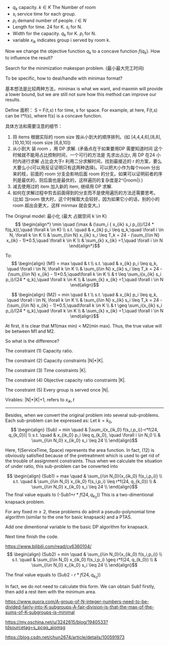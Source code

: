- $q_k$ capacity. $k\in K$  The Number of room
- $s_i$ service time for each group.
- $p_i$ demand number of people.  $i \in N$
- Length for time.          24 for K. $s_i$ for N.
- Width for the capacity.   $q_k$ for K. $p_i$  for N.
- variable $x_{ik}$ indicates group i served by room k.

Now we change the objective function $q_k$ to a concave function $f(q_k)$. How to influence the result?

Search for the minimization makespan problem. (最小最大完工时间)

To be specific, how to deal/handle with minimax format?

基本想法是比较两种方法，minimax is what we want, and maxmin will provide a lower bound, but we are still not sure how this method can improve our results.

Define 面积： S = F(t,s)  t for time, s for space.
For example, at here, F(t,s) can be t*f(s), where f(s) is a concave function.

具体方法和需要注意的细节：
1. 将 items 根据实际的 room size 按从小到大的顺序排列。(如 [4,4,4,6],[8,8],[10,10,10]  room size [6,8,10])
2. 从小到大 装 room ，用 DP 求解. (矛盾点在于如果要用DP 需要知道时间 这个时候就不能用占比控制时间，一个可行的方法是 先求出占比r, 用 DP 在24 小时内进行求解 占比会大于r 利用二分求解时间，找到最接近的 r 的方案，要么大要么小(可以用反证证明只有这两种选择)。可以把大小作为每个room 分出来的枝，前面的 room 分支会影响后面 room 的分支。如果可以证明前者的序列是最优的，则后面也是最优的，这样遍历的复杂度是2^(|room|).)
3. 减去使用过的 item 加入新的 item, 继续用 DP 求解.
4. 如何在求解过程中剪去前面得到的分支而不是使用遍历的方法还需要思考。(比如 当room 很大时，这个时候取大会较好，因为如果它小的话，别的小的room 超出会更大，这样 minmax 就会变大。)

The Original model:
最小化 (最大 占据空间 k \in K)
$$
\begin{align*}
\min \quad (\max & (\sum_i { x_{ik} s_i p_i})/(24 * f(q_k)),\quad \forall k \in K) \\
s.t. \quad  & x_{ik} p_i \leq q_k,\quad  \forall i \in N, \forall k \in K  \\
& \sum_{i\in N} x_{ik} s_i \leq T_k = 24 - (\sum_{i\in N} x_{ik} - 1)*0.5,\quad \forall k \in K \\
& \sum_{k} x_{ik} =1,\quad \forall i \in N
\end{align*}$$

To:
$$
\begin{align}
(M1) = max \quad & t \\
s.t. \quad  & x_{ik} p_i \leq q_k, \quad \forall i \in N,  \forall k \in K  \\
& \sum_{i\in N} x_{ik} s_i \leq T_k = 24 - (\sum_{i\in N} x_{ik} - 1)*0.5,\quad\forall k \in K \\
& t \leq \sum_i{x_{ik} s_i p_i}/(24 * q_k),\quad  \forall k \in K \\
& \sum_{k} x_{ik} =1,\quad \forall i \in N
\end{align}$$

$$
\begin{align}
(M2) = min \quad & t \\
s.t. \quad  & x_{ik} p_i \leq q_k, \quad \forall i \in N,  \forall k \in K  \\
& \sum_{i\in N} x_{ik} s_i \leq T_k = 24 - (\sum_{i\in N} x_{ik} - 1)*0.5,\quad\forall k \in K \\
& t \geq \sum_i{x_{ik} s_i p_i}/(24 * q_k),\quad  \forall k \in K \\
& \sum_{k} x_{ik} =1,\quad \forall i \in N
\end{align}$$

At first, it is clear that M1(max min) < M2(min max).
Thus, the true value will be between M1 and M2.


So what is the difference?

The constraint (1) Capacity ratio.

The constraint (2) Capacity constraints |N|*|K|.

The constraint (3) Time constraints |K|.

The constraint (4) Objective capacity ratio constraints |K|.

The constraint (5) Every group is served once |N|.

Virables: |N|*|K|+1, refers to $x_{ik},t$

--------------------------------------------
Besides, when we convert the original problem into several sub-problems.
Each sub-problem can be expressed as:
Let $k = k_0$,
$$
\begin{align}
(Sub) = min \quad & |\sum_i{x_{ik_0} f(s_i,p_i)}-r*f(24, q_{k_0})| \\
s.t. \quad  & x_{ik_0} p_i \leq q_{k_0}, \quad \forall i \in N_0  \\
& \sum_{i\in N_0} x_{ik_0} s_i \leq 24 \\
\end{align}$$

Here, f(ServiceTime, Space) represents the area function.
In fact, (12) is obviously satisfied because of the pretreatment which is used to get rid of the trouble of assignment constraints.
Thus when we calculate the situation of under ratio, this sub-problem can be converted into

$$
\begin{align}
(Sub1) = max \quad & \sum_{i\in N_0}{x_{ik_0} f(s_i,p_i)} \\
s.t. \quad  & \sum_{i\in N_0} x_{ik_0} f(s_i,p_i) \leq r*f(24, q_{k_0}) \\
& \sum_{i\in N_0} x_{ik_0} s_i \leq 24 \\
\end{align}$$
The final value equals to (-Sub1+$r*f(24, q_{k_0})$)
This is a two-dimentional knapsack problem.

For any fixed $m\geq 2$, these problems do admit a pseudo-polynomial time algorithm (similar to the one for basic knapsack) and a PTAS.

Add one dimentional variable to the basic DP algorithm for knapsack.

Next time finish the code.

https://www.bilibili.com/read/cv6360104/
$$
\begin{align}
(Sub2) = min \quad & \sum_{i\in N_0}{x_{ik_0} f(s_i,p_i)} \\
s.t. \quad  & \sum_{i\in N_0} x_{ik_0} f(s_i,p_i) \geq r*f(24, q_{k_0}) \\
& \sum_{i\in N_0} x_{ik_0} s_i \leq 24 \\
\end{align}$$

The final value equals to (Sub2 - $r*f(24, q_{k_0})$)

In fact, we do not need to calculate this form.
We can obtain Sub1 firstly, then add a rest item with the minimum area.

https://www.quora.com/A-group-of-N-integer-numbers-need-to-be-divided-fairly-into-K-subgroups-A-fair-division-is-that-the-max-of-the-sums-of-K-subgroups-is-minimal

https://my.oschina.net/u/3242615/blog/1940533?tdsourcetag=s_pcqq_aiomsg

https://blog.csdn.net/chun2674/article/details/100591973
